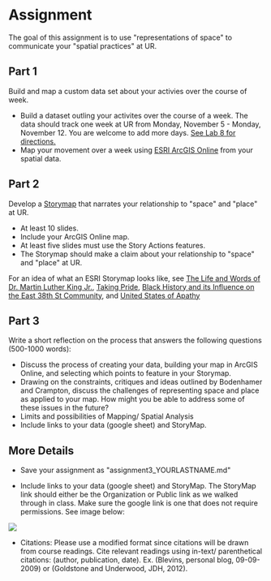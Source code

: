 
# Assignment

The goal of this assignment is to use "representations of space" to communicate your "spatial practices" at UR. 

## Part 1
Build and map a custom data set about your activies over the course of week. 
- Build a dataset outling your activites over the course of a week. 
The data should track one week at UR from Monday, November 5 - Monday, November 12. You are welcome to add more days. [See Lab 8 for directions.](https://github.com/nolauren/2018introdh/blob/master/lab08_spatialdata.md)
- Map your movement over a week using [ESRI ArcGIS Online](https://www.arcgis.com/home/index.html) from your spatial data.  

## Part 2

Develop a [Storymap](https://storymaps.arcgis.com/en/) that narrates your relationship to "space" and "place" at UR. 
- At least 10 slides. 
- Include your ArcGIS Online map.
- At least five slides must use the Story Actions features.
- The Storymap should make a claim about your relationship to "space" and "place" at UR. 

For an idea of what an ESRI Storymap looks like, see  [The Life and Words of Dr. Martin Luther King Jr.](https://storymaps.esri.com/stories/2017/mlk/), [Taking Pride](http://nyclpc.maps.arcgis.com/apps/MapJournal/index.html?appid=f56a0b10ac214b0a97f1cb7934f8ef49), [Black History and its Influence on the East 38th St Community](http://cityoflakes.maps.arcgis.com/apps/MapJournal/index.html?appid=0483fe8f48d646a8a160f8773eb4a9a9), and [United States of Apathy](https://urbanobservatory.maps.arcgis.com/apps/MapJournal/index.html?appid=95f38693320c408a87dbb33762d82e82)

## Part 3
Write a short reflection on the process that answers the following questions (500-1000 words):
- Discuss the process of creating your data, building your map in ArcGIS Online, and selecting which points to feature in your Storymap.
- Drawing on the constraints, critiques and ideas outlined by Bodenhamer and Crampton, discuss the challenges of representing space and place as applied to your map. How might you be able to address some of these issues in the future?
- Limits and possibilities of Mapping/ Spatial Analysis
- Include links to your data (google sheet) and StoryMap.


## More Details	
- Save your assignment as "assignment3_YOURLASTNAME.md"

- Include links to your data (google sheet) and StoryMap. The StoryMap link should either be the Organization or Public link as we walked through in class. Make sure the google link is one that does not require permissions. See image below:

![](https://github.com/nolauren/2018introdh/blob/master/img/Screen%20Shot%202018-11-20%20at%205.40.35%20PM.png)

- Citations: Please use a modified format since citations will be drawn from course readings. Cite relevant readings using in-text/ parenthetical citations: (author, publication, date). Ex. (Blevins, personal blog, 09-09-2009) or (Goldstone and Underwood, JDH, 2012).

